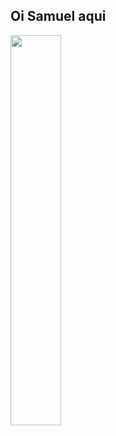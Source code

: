 ## Oi Samuel aqui

<div>
  <img width=40% src="https://github-readme-stats.vercel.app/api?username=anuraghazra&theme=calm_pink&show_icons=true"/>
</div>
